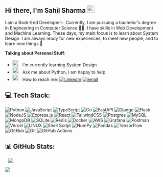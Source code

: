 ## Hi there, I'm Sahil Sharma <img src="https://media.giphy.com/media/hvRJCLFzcasrR4ia7z/giphy.gif" width="25"> </samp>    

I am a Back-End Developer✨. Currently, I am pursuing a bachelor's degree in Engineering in Computer Science 🧑‍💻. I have skills in Web Development and Machine Learning. These days, my main focus is to learn about System Design. I am always ready for new experiences, to meet new people, and to learn new things 🤩


**Talking about Personal Stuff:**

<!-- - <img src="https://github.com/Gapur/Gapur/blob/main/assets/developer.gif?raw=true" width="21" />&nbsp;&nbsp; I’m currently working on [North Chat](https://github.com/sahilsh-dev/north-chat) -->
- <img src="https://github.com/Gapur/Gapur/blob/main/assets/lightning.gif?raw=true" width="21" />&nbsp;&nbsp; I’m currently learning System Design
- <img src="https://github.com/Gapur/Gapur/blob/main/assets/message.gif?raw=true" width="21" />&nbsp;&nbsp; Ask me about Python, I am happy to help
- <img src="https://github.com/Gapur/Gapur/blob/main/assets/letterbox.gif?raw=true" width="21" />&nbsp;&nbsp; How to reach me:
  [![LinkedIn](https://img.shields.io/badge/LinkedIn-%230077B5.svg?logo=linkedin&logoColor=white)](https://linkedin.com/in/sahilsharmaconnect)
  [![email](https://img.shields.io/badge/Email-D14836?logo=gmail&logoColor=white)](mailto:vlsharma713@gmail.com)

## 💻 Tech Stack:
![Python](https://img.shields.io/badge/python-3670A0?style=for-the-badge&logo=python&logoColor=ffdd54)
![JavaScript](https://img.shields.io/badge/JavaScript-F7DF1E?logo=JavaScript&logoColor=black&style=for-the-badge)
![TypeScript](https://img.shields.io/badge/typescript-%23007ACC.svg?style=for-the-badge&logo=typescript&logoColor=white) 
![Go](https://img.shields.io/badge/go-%2300ADD8.svg?style=for-the-badge&logo=go&logoColor=white)
![FastAPI](https://img.shields.io/badge/FastAPI-005571?style=for-the-badge&logo=fastapi)
![Django](https://img.shields.io/badge/django-%23092E20.svg?style=for-the-badge&logo=django&logoColor=white)
![Flask](https://img.shields.io/badge/flask-%23000.svg?style=for-the-badge&logo=flask&logoColor=white) 
![NodeJS](https://img.shields.io/badge/node.js-6DA55F?style=for-the-badge&logo=node.js&logoColor=white) 
![Express.js](https://img.shields.io/badge/express.js-%23404d59.svg?style=for-the-badge&logo=express&logoColor=%2361DAFB) 
![React](https://img.shields.io/badge/react-%2320232a.svg?style=for-the-badge&logo=react&logoColor=%2361DAFB) 
![TailwindCSS](https://img.shields.io/badge/tailwindcss-%2338B2AC.svg?style=for-the-badge&logo=tailwind-css&logoColor=white)
![Postgres](https://img.shields.io/badge/postgres-%23316192.svg?style=for-the-badge&logo=postgresql&logoColor=white)
![MySQL](https://img.shields.io/badge/mysql-4479A1.svg?style=for-the-badge&logo=mysql&logoColor=white) 
![MongoDB](https://img.shields.io/badge/MongoDB-%234ea94b.svg?style=for-the-badge&logo=mongodb&logoColor=white)
![SQLite](https://img.shields.io/badge/sqlite-%2307405e.svg?style=for-the-badge&logo=sqlite&logoColor=white)
![Redis](https://img.shields.io/badge/redis-%23DD0031.svg?style=for-the-badge&logo=redis&logoColor=white) 
![Docker](https://img.shields.io/badge/docker-%230db7ed.svg?style=for-the-badge&logo=docker&logoColor=white)
![AWS](https://img.shields.io/badge/AWS-%23FF9900.svg?style=for-the-badge&logo=amazon-aws&logoColor=white)
![Grafana](https://img.shields.io/badge/grafana-%23F46800.svg?style=for-the-badge&logo=grafana&logoColor=white) 
![Postman](https://img.shields.io/badge/Postman-FF6C37?style=for-the-badge&logo=postman&logoColor=white)
![Vercel](https://img.shields.io/badge/vercel-%23000000.svg?style=for-the-badge&logo=vercel&logoColor=white) 
![LINUX](https://img.shields.io/badge/Linux-FCC624?style=for-the-badge&logo=linux&logoColor=black)
![Shell Script](https://img.shields.io/badge/shell_script-%23121011.svg?style=for-the-badge&logo=gnu-bash&logoColor=white) 
![NumPy](https://img.shields.io/badge/numpy-%23013243.svg?style=for-the-badge&logo=numpy&logoColor=white) 
![Pandas](https://img.shields.io/badge/pandas-%23150458.svg?style=for-the-badge&logo=pandas&logoColor=white) 
![TensorFlow](https://img.shields.io/badge/TensorFlow-%23FF6F00.svg?style=for-the-badge&logo=TensorFlow&logoColor=white) 
![GitHub](https://img.shields.io/badge/github-%23121011.svg?style=for-the-badge&logo=github&logoColor=white)
![Git](https://img.shields.io/badge/git-%23F05033.svg?style=for-the-badge&logo=git&logoColor=white) 
![GitHub Actions](https://img.shields.io/badge/github%20actions-%232671E5.svg?style=for-the-badge&logo=githubactions&logoColor=white)

## 📊 GitHub Stats:
<p>
  <img src="https://github-readme-streak-stats.herokuapp.com/?user=sahilsh-dev&theme=dark&hide_border=false"  hspace="10">
<!--   <img src="https://github-readme-stats.vercel.app/api/top-langs/?username=sahilsh-dev&theme=dark&hide_border=false&include_all_commits=false&count_private=false&layout=compact&exclude_repo=JrProgrammer-Project2-JOPK,dots-fedora,dots-arch&hide=html,css,scss"> -->
</p>
<!-- ![](https://github-readme-stats.vercel.app/api?username=sahilsh-dev&theme=dark&hide_border=false&include_all_commits=false&count_private=false)<br/> -->

![](https://quotes-github-readme.vercel.app/api?type=horizontal&theme=radical)
